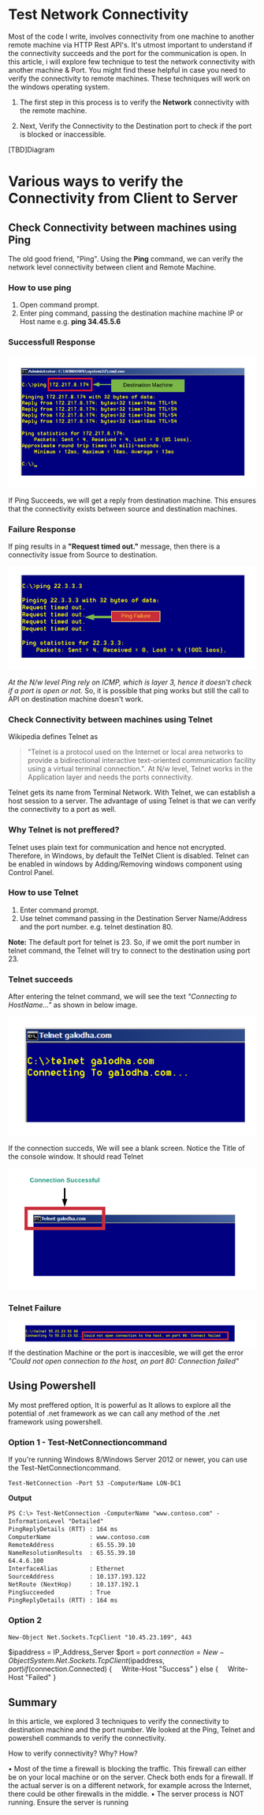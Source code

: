 # Test Network Connectivity

Most of the code I write, involves connectivity from one machine to another remote machine via HTTP Rest API's. It's utmost important to understand if the connectivity succeeds and the port for the communication is open. In this article, i will explore few technique to test the network connectivity with another machine & Port. You might find these helpful in case you need to verify the connectivity to remote machines. These techniques will work on the windows operating system.

1. The first step in this process is to verify the **Network** connectivity with the remote machine.

2. Next, Verify the Connectivity to the Destination port to check if the port is blocked or inaccessible.

[TBD]Diagram

# Various ways to verify the Connectivity from Client to Server

## Check Connectivity between machines using Ping

The old good friend, "Ping". Using the **Ping** command, we can verify the network level connectivity between client and Remote Machine.

### How to use ping

1. Open command prompt.
2. Enter ping command, passing the destination machine machine IP or Host name e.g. **ping 34.45.5.6**

### Successfull Response 

![ping](Images/ping.png)

If Ping Succeeds, we will get a reply from destination machine. This ensures that the connectivity exists between source and destination machines.

### Failure Response 
If ping results in a **"Request timed out."** message, then there is a connectivity issue from Source to destination. 

![ping](Images/pingFailure.png)

*At the N/w level Ping rely on ICMP, which is layer 3, hence it doesn't check if a port is open or not.*
So, it is possible that ping works but still the call to API on destination machine doesn't work.


### Check Connectivity between machines using Telnet
Wikipedia defines Telnet as 
>"Telnet is a protocol used on the Internet or local area networks to provide a bidirectional interactive text-oriented communication facility using a virtual terminal connection.". At N/w level, Telnet works in the Application layer and needs the ports connectivity.

Telnet gets its name from Terminal Network. With Telnet, we can establish a host session to a server. The advantage of using Telnet is that we can verify the connectivity to a port as well.

### Why Telnet is not preffered?

Telnet uses plain text for communication and hence not encrypted. Therefore, in Windows, by default the TelNet Client is disabled. Telnet can be enabled in windows by Adding/Removing windows component using Control Panel.


### How to use Telnet

1. Enter command prompt.
2. Use telnet command passing in the Destination Server Name/Address and the port number. e.g. telnet destination 80. 

**Note:** The default port for telnet is 23. So, if we omit the port number in telnet command, the  Telnet will try to connect to the destination using port 23.

### Telnet succeeds

After entering the telnet command, we will see the text *"Connecting to HostName..."* as shown in below image.

![telnet connecting](Images/telnetConnecting.png)

If the connection succeds, We will see a blank screen. Notice the Title of the console window. It should read Telnet <DestinationName>

![telnet connected](Images/telnetConnected.png)

### Telnet Failure

![telnet failure](Images/telnetFailure.png)
If the destination Machine or the port is inaccesible, we will get the error *"Could not open connection to the host, on port 80: Connection failed"*

## Using Powershell
My most preffered option, It is powerful as It allows to explore all the potential of .net framework as we can call any method of the .net framework using powershell. 

### Option 1 - Test-NetConnectioncommand

If you're running Windows 8/Windows Server 2012 or newer, you can use the Test-NetConnectioncommand.

```
Test-NetConnection -Port 53 -ComputerName LON-DC1
```

**Output**

```
PS C:\> Test-NetConnection -ComputerName "www.contoso.com" -InformationLevel "Detailed"
PingReplyDetails (RTT) : 164 ms
ComputerName           : www.contoso.com
RemoteAddress          : 65.55.39.10
NameResolutionResults  : 65.55.39.10
64.4.6.100
InterfaceAlias         : Ethernet
SourceAddress          : 10.137.193.122
NetRoute (NextHop)     : 10.137.192.1
PingSucceeded          : True
PingReplyDetails (RTT) : 164 ms
```

### Option 2
```
New-Object Net.Sockets.TcpClient "10.45.23.109", 443 
```

$ipaddress = IP_Address_Server
$port = port
$connection = New-Object System.Net.Sockets.TcpClient($ipaddress, $port)
if ($connection.Connected) {
    Write-Host "Success"
}
else {
    Write-Host "Failed"
}



## Summary
In this article, we explored 3 techniques to verify the connectivity to destination machine and the port number. We looked at the Ping, Telnet and powershell commands to verify the connectivity.



How to verify connectivity?
Why?
How?


• Most of the time a firewall is blocking the traffic. This firewall can either be on your local machine or on the server. Check both ends for a firewall. If the actual server is on a different network, for example across the Internet, there could be other firewalls in the middle.
	• The server process is NOT running. Ensure the server is running
